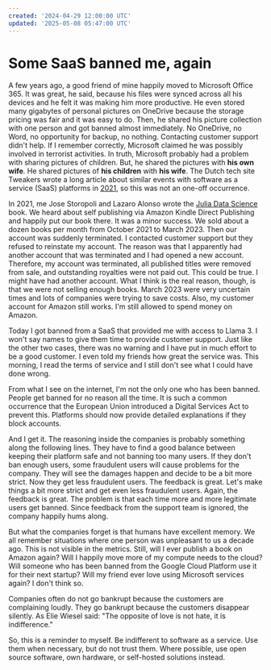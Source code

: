 ```yaml
---
created: '2024-04-29 12:00:00 UTC'
updated: '2025-05-08 05:47:00 UTC'
---
```


# Some SaaS banned me, again

A few years ago, a good friend of mine happily moved to Microsoft Office 365.
It was great, he said, because his files were synced across all his devices and he felt it was making him more productive.
He even stored many gigabytes of personal pictures on OneDrive because the storage pricing was fair and it was easy to do.
Then, he shared his picture collection with one person and got banned almost immediately.
No OneDrive, no Word, no opportunity for backup, no nothing.
Contacting customer support didn't help.
If I remember correctly, Microsoft claimed he was possibly involved in terrorist activities.
In truth, Microsoft probably had a problem with sharing pictures of children.
But, he shared the pictures with **his own wife**.
He shared pictures of **his children** with **his wife**.
The Dutch tech site Tweakers wrote a long article about similar events with software as a service (SaaS) platforms in [2021](https://tweakers.net/reviews/9094/account-geblokkeerd-wat-nu.html), so this was not an one-off occurrence.

In 2021, me Jose Storopoli and Lazaro Alonso wrote the [Julia Data Science](https://juliadatascience.io/) book.
We heard about self publishing via Amazon Kindle Direct Publishing and happily put our book there.
It was a minor success.
We sold about a dozen books per month from October 2021 to March 2023.
Then our account was suddenly terminated.
I contacted customer support but they refused to reinstate my account.
The reason was that I apparently had another account that was terminated and I had opened a new account.
Therefore, my account was terminated, all published titles were removed from sale, and outstanding royalties were not paid out.
This could be true.
I might have had another account.
What I think is the real reason, though, is that we were not selling enough books.
March 2023 were very uncertain times and lots of companies were trying to save costs.
Also, my customer account for Amazon still works.
I'm still allowed to spend money on Amazon.

Today I got banned from a SaaS that provided me with access to Llama 3.
I won't say names to give them time to provide customer support.
Just like the other two cases, there was no warning and I have put in much effort to be a good customer.
I even told my friends how great the service was.
This morning, I read the terms of service and I still don't see what I could have done wrong.

From what I see on the internet, I'm not the only one who has been banned.
People get banned for no reason all the time.
It is such a common occurrence that the European Union introduced a Digital Services Act to prevent this.
Platforms should now provide detailed explanations if they block accounts.

And I get it.
The reasoning inside the companies is probably something along the following lines.
They have to find a good balance between keeping their platform safe and not banning too many users.
If they don't ban enough users, some fraudulent users will cause problems for the company.
They will see the damages happen and decide to be a bit more strict.
Now they get less fraudulent users.
The feedback is great.
Let's make things a bit more strict and get even less fraudulent users.
Again, the feedback is great.
The problem is that each time more and more legitimate users get banned.
Since feedback from the support team is ignored, the company happily hums along.

But what the companies forget is that humans have excellent memory.
We all remember situations where one person was unpleasant to us a decade ago.
This is not visible in the metrics.
Still, will I ever publish a book on Amazon again?
Will I happily move more of my compute needs to the cloud?
Will someone who has been banned from the Google Cloud Platform use it for their next startup?
Will my friend ever love using Microsoft services again?
I don't think so.

Companies often do not go bankrupt because the customers are complaining loudly.
They go bankrupt because the customers disappear silently.
As Elie Wiesel said: "The opposite of love is not hate, it is indifference."

So, this is a reminder to myself.
Be indifferent to software as a service.
Use them when necessary, but do not trust them.
Where possible, use open source software, own hardware, or self-hosted solutions instead.

